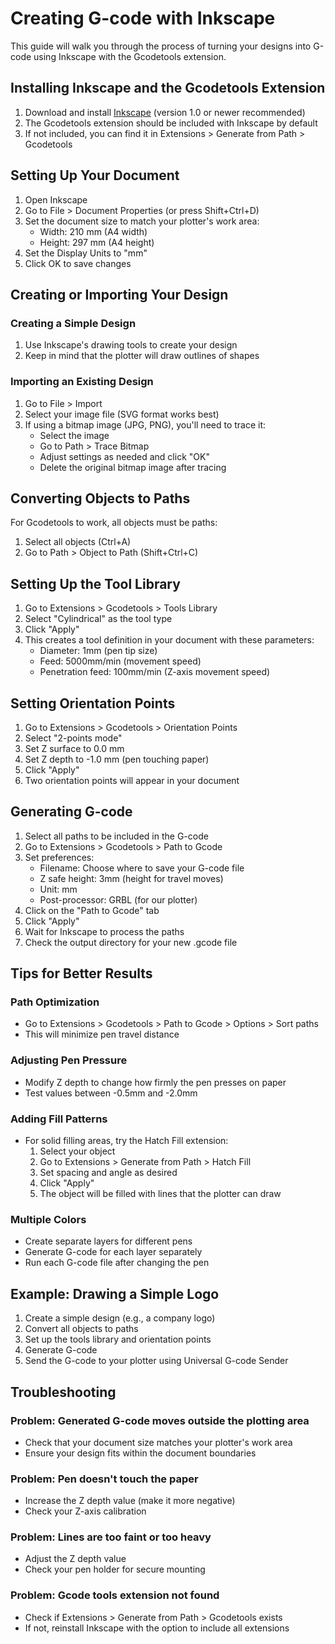# Creating G-code with Inkscape

This guide will walk you through the process of turning your designs into G-code using Inkscape with the Gcodetools extension.

## Installing Inkscape and the Gcodetools Extension

1. Download and install [Inkscape](https://inkscape.org/release/) (version 1.0 or newer recommended)
2. The Gcodetools extension should be included with Inkscape by default
3. If not included, you can find it in Extensions > Generate from Path > Gcodetools

## Setting Up Your Document

1. Open Inkscape
2. Go to File > Document Properties (or press Shift+Ctrl+D)
3. Set the document size to match your plotter's work area:
   - Width: 210 mm (A4 width)
   - Height: 297 mm (A4 height)
4. Set the Display Units to "mm"
5. Click OK to save changes

## Creating or Importing Your Design

### Creating a Simple Design
1. Use Inkscape's drawing tools to create your design
2. Keep in mind that the plotter will draw outlines of shapes

### Importing an Existing Design
1. Go to File > Import
2. Select your image file (SVG format works best)
3. If using a bitmap image (JPG, PNG), you'll need to trace it:
   - Select the image
   - Go to Path > Trace Bitmap
   - Adjust settings as needed and click "OK"
   - Delete the original bitmap image after tracing

## Converting Objects to Paths

For Gcodetools to work, all objects must be paths:

1. Select all objects (Ctrl+A)
2. Go to Path > Object to Path (Shift+Ctrl+C)

## Setting Up the Tool Library

1. Go to Extensions > Gcodetools > Tools Library
2. Select "Cylindrical" as the tool type
3. Click "Apply"
4. This creates a tool definition in your document with these parameters:
   - Diameter: 1mm (pen tip size)
   - Feed: 5000mm/min (movement speed)
   - Penetration feed: 100mm/min (Z-axis movement speed)

## Setting Orientation Points

1. Go to Extensions > Gcodetools > Orientation Points
2. Select "2-points mode"
3. Set Z surface to 0.0 mm
4. Set Z depth to -1.0 mm (pen touching paper)
5. Click "Apply"
6. Two orientation points will appear in your document

## Generating G-code

1. Select all paths to be included in the G-code
2. Go to Extensions > Gcodetools > Path to Gcode
3. Set preferences:
   - Filename: Choose where to save your G-code file
   - Z safe height: 3mm (height for travel moves)
   - Unit: mm
   - Post-processor: GRBL (for our plotter)
4. Click on the "Path to Gcode" tab
5. Click "Apply"
6. Wait for Inkscape to process the paths
7. Check the output directory for your new .gcode file

## Tips for Better Results

### Path Optimization
- Go to Extensions > Gcodetools > Path to Gcode > Options > Sort paths
- This will minimize pen travel distance

### Adjusting Pen Pressure
- Modify Z depth to change how firmly the pen presses on paper
- Test values between -0.5mm and -2.0mm

### Adding Fill Patterns
- For solid filling areas, try the Hatch Fill extension:
  1. Select your object
  2. Go to Extensions > Generate from Path > Hatch Fill
  3. Set spacing and angle as desired
  4. Click "Apply"
  5. The object will be filled with lines that the plotter can draw

### Multiple Colors
- Create separate layers for different pens
- Generate G-code for each layer separately
- Run each G-code file after changing the pen

## Example: Drawing a Simple Logo

1. Create a simple design (e.g., a company logo)
2. Convert all objects to paths
3. Set up the tools library and orientation points
4. Generate G-code
5. Send the G-code to your plotter using Universal G-code Sender

## Troubleshooting

### Problem: Generated G-code moves outside the plotting area
- Check that your document size matches your plotter's work area
- Ensure your design fits within the document boundaries

### Problem: Pen doesn't touch the paper
- Increase the Z depth value (make it more negative)
- Check your Z-axis calibration

### Problem: Lines are too faint or too heavy
- Adjust the Z depth value
- Check your pen holder for secure mounting

### Problem: Gcode tools extension not found
- Check if Extensions > Generate from Path > Gcodetools exists
- If not, reinstall Inkscape with the option to include all extensions
